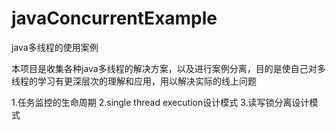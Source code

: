 # javaConcurrentExample

java多线程的使用案例

本项目是收集各种java多线程的解决方案，以及进行案例分离，目的是使自己对多线程的学习有更深层次的理解和应用，用以解决实际的线上问题

1.任务监控的生命周期
2.single thread execution设计模式
3.读写锁分离设计模式
